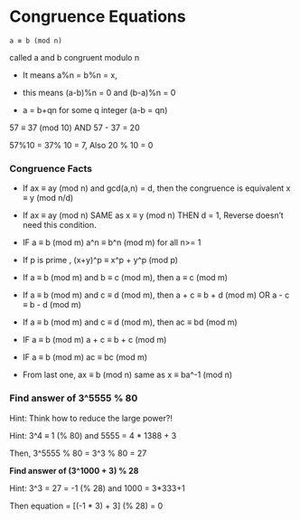 # Congruence Equations

`a ≡ b (mod n)`

called a and b congruent modulo n

- It means a%n = b%n = x,

- this means (a-b)%n = 0 and (b-a)%n = 0

- a = b+qn for some q integer (a-b = qn)

57 ≡ 37 (mod 10) AND 57 - 37 = 20

57%10 = 37% 10 = 7, Also 20 % 10 = 0


### Congruence Facts

- If ax ≡ ay (mod n) and gcd(a,n) = d, then the congruence is equivalent x ≡ y (mod n/d)

- If ax ≡ ay (mod n) SAME as x ≡ y (mod n) THEN d = 1, Reverse doesn’t need this condition.

- IF a ≡ b (mod m)  a^n ≡ b^n (mod m) for all  n>= 1

- If p is prime , (x+y)^p ≡ x^p + y^p (mod p)

- If a ≡ b (mod m) and b ≡ c (mod m), then a ≡ c (mod m)

- If a ≡ b (mod m) and c ≡ d (mod m), then a + c ≡ b + d (mod m) OR a - c ≡ b - d (mod m)

- If a ≡ b (mod m) and c ≡ d (mod m), then ac ≡ bd (mod m) 

- IF a ≡ b (mod m)  a + c ≡ b + c (mod m) 

- IF a ≡ b (mod m)  ac ≡ bc (mod m) 

- From last one, ax ≡ b (mod n) same as x ≡ ba^-1 (mod n) 

### Find answer of 3^5555 % 80

Hint: Think how to reduce the large power?!

Hint: 3^4 ≡ 1 (% 80) and 5555 = 4 * 1388 + 3

Then, 3^5555 % 80 = 3^3 % 80 = 27

**Find answer of (3^1000 + 3) % 28**

Hint: 3^3 = 27 = -1 (% 28) and 1000 = 3*333+1

Then equation = [(-1 * 3) + 3] (% 28) = 0

